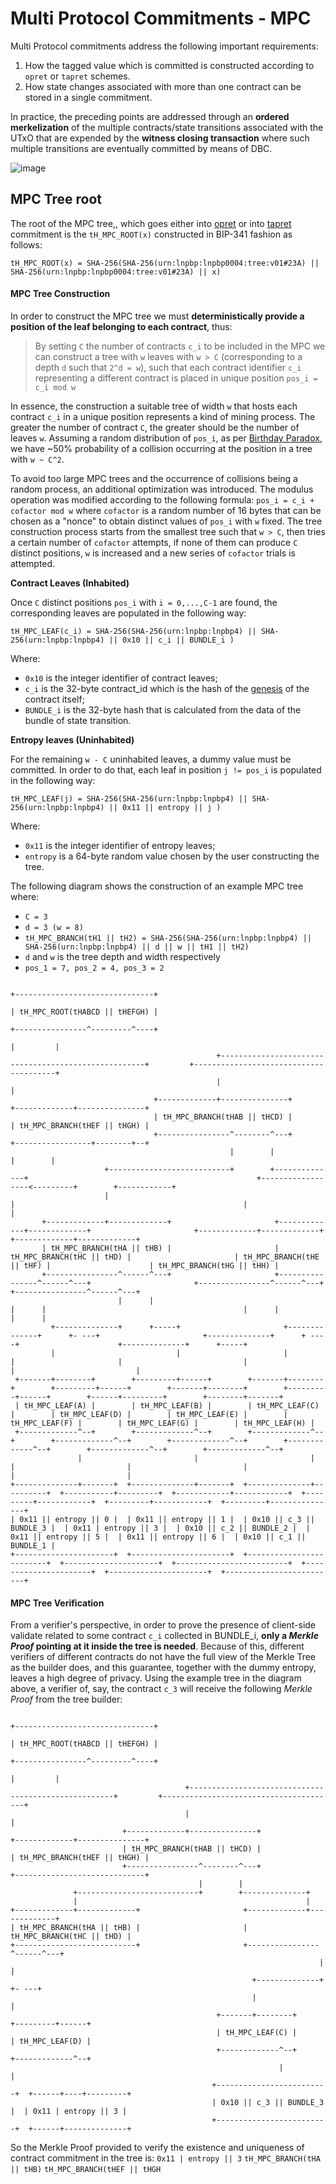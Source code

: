 # Multi Protocol Commitments - MPC

Multi Protocol commitments address the following important requirements:

1. How the tagged value which is committed is constructed according to `opret` or `tapret` schemes.
2. How state changes associated with more than one contract can be stored in a single commitment.

In practice, the preceding points are addressed through an **ordered merkelization** of the multiple contracts/state transitions associated with the UTxO that are expended by the **witness closing transaction** where such multiple transitions are eventually committed by means of DBC.

![image](https://github.com/parsevalbtc/RGB-Documentation/assets/74722637/db6c410c-9ce1-4575-b0b4-e7c09f38d502)

## MPC Tree root

The root of the MPC tree,, which goes either into [opret](multi-protocol-commitments-mpc.md#opret) or into [tapret](multi-protocol-commitments-mpc.md#tapret) commitment is the `tH_MPC_ROOT(x)` constructed in BIP-341 fashion as follows:

`tH_MPC_ROOT(x) = SHA-256(SHA-256(urn:lnpbp:lnpbp0004:tree:v01#23A) || SHA-256(urn:lnpbp:lnpbp0004:tree:v01#23A) || x)`

#### MPC Tree Construction

In order to construct the MPC tree we must **deterministically provide a position of the leaf belonging to each contract**, thus:

> By setting `C` the number of contracts `c_i` to be included in the MPC we can construct a tree with `w` leaves with `w > C` (corresponding to a depth `d` such that `2^d = w`), such that each contract identifier `c_i` representing a different contract is placed in unique position `pos_i = c_i mod w`

In essence, the construction a suitable tree of width `w` that hosts each contract `c_i` in a unique position represents a kind of mining process. The greater the number of contract `C`, the greater should be the number of leaves `w`. Assuming a random distribution of `pos_i`, as per [Birthday Paradox](https://en.wikipedia.org/wiki/Birthday\_problem), we have \~50% probability of a collision occurring at the position in a tree with `w ~ C^2`.

To avoid too large MPC trees and the occurrence of collisions being a random process, an additional optimization was introduced. The modulus operation was modified according to the following formula: `pos_i = c_i + cofactor mod w` where `cofactor` is a random number of 16 bytes that can be chosen as a "nonce" to obtain distinct values of `pos_i` with `w` fixed. The tree construction process starts from the smallest tree such that `w > C`, then tries a certain number of `cofactor` attempts, if none of them can produce `C` distinct positions, `w` is increased and a new series of `cofactor` trials is attempted.

**Contract Leaves (Inhabited)**

Once `C` distinct positions `pos_i` with `i = 0,...,C-1` are found, the corresponding leaves are populated in the following way:

`tH_MPC_LEAF(c_i) = SHA-256(SHA-256(urn:lnpbp:lnpbp4) || SHA-256(urn:lnpbp:lnpbp4) || 0x10 || c_i || BUNDLE_i )`

Where:

* `0x10` is the integer identifier of contract leaves;
* `c_i` is the 32-byte contract\_id which is the hash of the [genesis](csv-w-btc.md) of the contract itself;
* `BUNDLE_i` is the 32-byte hash that is calculated from the data of the bundle of state transition.

**Entropy leaves (Uninhabited)**

For the remaining `w - C` uninhabited leaves, a dummy value must be committed. In order to do that, each leaf in position `j != pos_i` is populated in the following way:

`tH_MPC_LEAF(j) = SHA-256(SHA-256(urn:lnpbp:lnpbp4) || SHA-256(urn:lnpbp:lnpbp4) || 0x11 || entropy || j )`

Where:

* `0x11` is the integer identifier of entropy leaves;
* `entropy` is a 64-byte random value chosen by the user constructing the tree.

The following diagram shows the construction of an example MPC tree where:

* `C = 3`
* `d = 3 (w = 8)`
* `tH_MPC_BRANCH(tH1 || tH2) = SHA-256(SHA-256(urn:lnpbp:lnpbp4) || SHA-256(urn:lnpbp:lnpbp4) || d || w || tH1 || tH2)`
* `d` and `w` is the tree depth and width respectively
* `pos_1 = 7, pos_2 = 4, pos_3 = 2`

```
                                                                                   +-------------------------------+
                                                                                   | tH_MPC_ROOT(tHABCD || tHEFGH) |
                                                                                   +----------------^---------^----+
                                                                                                    |         |
                                              +-----------------------------------------------------+         +---------------------------------------+
                                              |                                                                                                       |
                                +-------------+---------------+                                                                         +-------------+---------------+
                                | tH_MPC_BRANCH(tHAB || tHCD) |                                                                         | tH_MPC_BRANCH(tHEF || tHGH) |
                                +----------------^--------^---+                                                                         +-----------------+--------+--+
                                                 |        |                                                                                               |        |
                     +---------------------------+        +--------------+                                                   +------------------<---------+        +------------+
                     |                                                   |                                                   |                                                  |
       +-------------+-------------+                       +-------------+-------------+                       +-------------+-------------+                      +-------------+-------------+
       | tH_MPC_BRANCH(tHA || tHB) |                       | tH_MPC_BRANCH(tHC || tHD) |                       | tH_MPC_BRANCH(tHE || tHF) |                      | tH_MPC_BRANCH(tHG || tHH) |
       +----------------^------^---+                       +----------------^------^---+                       +----------------^------^---+                      +----------------^------^---+
                        |      |                                            |      |                                            |      |                                           |      |
         +--------------+      +-----+                       +--------------+      +- ---+                       +--------------+      + ----+                      +--------------+      +-----+
         |                           |                       |                           |                       |                           |                      |                           |
 +-------+--------+        +---------+------+        +-------+--------+        +---------+------+        +-------+--------+        +---------+------+        +------+---------+        +--------+-------+
 | tH_MPC_LEAF(A) |        | tH_MPC_LEAF(B) |        | tH_MPC_LEAF(C) |        | tH_MPC_LEAF(D) |        | tH_MPC_LEAF(E) |        | tH_MPC_LEAF(F) |        | tH_MPC_LEAF(G) |        | tH_MPC_LEAF(H) |
 +-------------^--+        +-------------^--+        +-------------^--+        +-------------^--+        +-------------^--+        +-------------^--+        +-------------^--+        +-------------^--+
               |                         |                         |                         |                         |                         |                         |                         | 
+--------------+-------+  +--------------+-------+  +--------------+----------+  +-----------+---------+  +------------+------------+  +---------+------------+  +---------+------------+  +---------+---------------+ 
| 0x11 || entropy || 0 |  | 0x11 || entropy || 1 |  | 0x10 || c_3 || BUNDLE_3 |  | 0x11 | entropy || 3 |  | 0x10 || c_2 || BUNDLE_2 |  | 0x11 || entropy || 5 |  | 0x11 || entropy || 6 |  | 0x10 || c_1 || BUNDLE_1 | 
+----------------------+  +----------------------+  +-------------------------+  +---------------------+  +-------------------------+  +----------------------+  +----------------------+  +-------------------------+
```

#### MPC Tree Verification

From a verifier's perspective, in order to prove the presence of client-side validate related to some contract `c_i` collected in BUNDLE\_i, **only a **_**Merkle Proof**_** pointing at it inside the tree is needed**. Because of this, different verifiers of different contracts do not have the full view of the Merkle Tree as the builder does, and this guarantee, together with the dummy entropy, leaves a high degree of privacy. Using the example tree in the diagram above, a verifier of, say, the contract `c_3` will receive the following _Merkle Proof_ from the tree builder:

```
                                                                            +-------------------------------+
                                                                            | tH_MPC_ROOT(tHABCD || tHEFGH) |
                                                                            +----------------^---------^----+
                                                                                             |         |
                                       +-----------------------------------------------------+         +---------------------------------------+
                                       |                                                                                                       |
                         +-------------+---------------+                                                                         +-------------+---------------+
                         | tH_MPC_BRANCH(tHAB || tHCD) |                                                                         | tH_MPC_BRANCH(tHEF || tHGH) |
                         +----------------^--------^---+                                                                         +-----------------------------+
                                          |        |
              +---------------------------+        +--------------+
              |                                                   |
+-------------+-------------+                       +-------------+-------------+
| tH_MPC_BRANCH(tHA || tHB) |                       | tH_MPC_BRANCH(tHC || tHD) |
+---------------------------+                       +----------------^------^---+
                                                                     |      |
                                                      +--------------+      +- ---+
                                                      |                           |
                                              +-------+--------+        +---------+------+
                                              | tH_MPC_LEAF(C) |        | tH_MPC_LEAF(D) |
                                              +-------------^--+        +-------------^--+
                                                            |                         |
                                             +-------------------------+  +------+----+---------+                                                                                                           
                                             | 0x10 || c_3 || BUNDLE_3 |  | 0x11 | entropy || 3 |                                                                                                           
                                             +-------------------------+  +------+--------------+                                                                                                           
```

So the Merkle Proof provided to verify the existence and uniqueness of contract commitment in the tree is: `0x11 | entropy || 3` `tH_MPC_BRANCH(tHA || tHB)` `tH_MPC_BRANCH(tHEF || tHGH`
